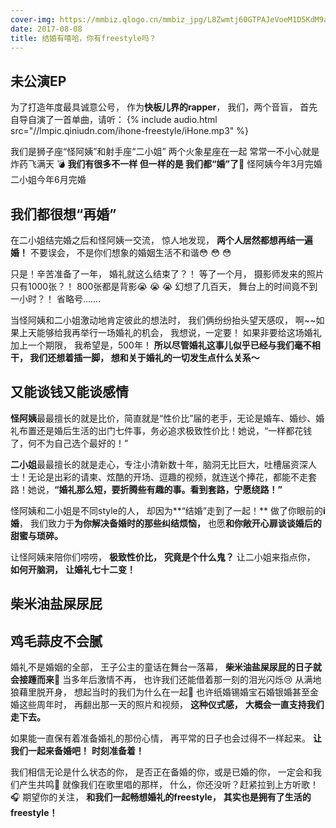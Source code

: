 ```yaml
---
cover-img: https://mmbiz.qlogo.cn/mmbiz_jpg/L8Zwmtj60GTPAJeVoeM1D5KdM9aJDLjR4iaJUFcJq3b3liavWy1FqBmJ4pfX2z01RXHUrCjiabtzbR9AZaGwIpGBQ/0?wx_fmt=jpeg
date: 2017-08-08
title: 结婚有嘻哈，你有freestyle吗？
---
```



## 未公演EP

为了打造年度最具诚意公号，
作为**快板儿界的rapper**，
我们，两个音盲，
首先自导自演了一首单曲，请听：
{% include audio.html src="//lmpic.qiniudn.com/ihone-freestyle/iHone.mp3" %}


我们是狮子座“怪阿姨”和射手座“二小姐”
两个火象星座在一起
常常一不小心就是炸药飞满天 💣
**我们有很多不一样
但一样的是 我们都“婚”了👰**
怪阿姨今年3月完婚  二小姐今年6月完婚



## 我们都很想“再婚”

在二小姐结完婚之后和怪阿姨一交流，
惊人地发现，
**两个人居然都想再结一遍婚！**
不要误会，
不是你们想象的婚姻生活不和谐😳 😳 😳

只是！辛苦准备了一年，
婚礼就这么结束了？！
等了一个月，
摄影师发来的照片只有1000张？！
800张都是背影😭 😭 😭
幻想了几百天，
舞台上的时间竟不到一小时？！
省略号.......

当怪阿姨和二小姐激动地肯定彼此的想法时，
我们俩纷纷抬头望天感叹，
啊~~如果上天能够给我再举行一场婚礼的机会，
我想说，一定要！
如果非要给这场婚礼加上一个期限，
我希望是，500年！
**所以尽管婚礼这事儿似乎已经与我们毫不相干，
我们还想着插一脚，
想和关于婚礼的一切发生点什么关系～**


## 又能谈钱又能谈感情

**怪阿姨**最最擅长的就是比价，简直就是“性价比”届的老手，无论是婚车、婚纱、婚礼布置还是婚后生活的出门七件事，务必追求极致性价比！她说，“一样都花钱了，何不为自己选个最好的！”

**二小姐**最最擅长的就是走心，专注小清新数十年，脑洞无比巨大，吐槽届资深人士！无论是出彩的请柬、炫酷的开场、逗趣的视频，就连送个捧花，都能不走套路！她说，**“婚礼那么短，要折腾些有趣的事。看到套路，宁愿绕路！”**

怪阿姨和二小姐是不同style的人，
却因为**“结婚”走到了一起！**
做了你眼前的**i婚**，
我们致力于**为你解决备婚时的那些纠结烦恼，**
也愿**和你敞开心扉谈谈婚后的甜蜜与琐碎。**

让怪阿姨来陪你们唠唠，
**极致性价比，**
**究竟是个什么鬼？**
让二小姐来指点你，
**如何开脑洞，**
**让婚礼七十二变！**


## 柴米油盐屎尿屁
## 鸡毛蒜皮不会腻

婚礼不是婚姻的全部，
王子公主的童话在舞台一落幕，
**柴米油盐屎尿屁的日子就会接踵而来🍼**
当多年后激情不再，
也许我们还能借着那一刻的泪光闪烁😢
从满地狼藉里脱开身，
想起当时的我们为什么在一起👫 
也许纸婚锡婚宝石婚银婚甚至金婚这些周年时，
再翻出那一天的照片和视频，
**这种仪式感，**
**大概会一直支持我们走下去。**

如果能一直保有着准备婚礼的那份心情，
再平常的日子也会过得不一样起来。
**让我们一起来备婚吧！**
**时刻准备着！**

我们相信无论是什么状态的你，
是否正在备婚的你，或是已婚的你，
一定会和我们产生共鸣🙏
就像我们在歌里唱的那样，
什么，你还没听？赶紧拉到上方听歌！🎧
期望你的关注，
**和我们一起畅想婚礼的freestyle，**
**其实也是拥有了生活的freestyle！**